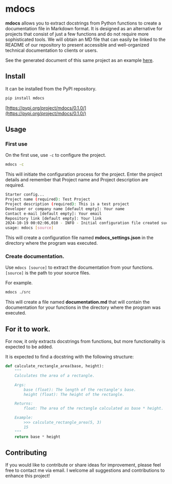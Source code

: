 # mdocs

**mdocs** allows you to extract docstrings from Python functions to create a documentation file in Markdown format. It is designed as an alternative for projects that consist of just a few functions and do not require more sophisticated tools. We will obtain an MD file that can easily be linked to the README of our repository to present accessible and well-organized technical documentation to clients or users.

See the generated document of this same project as an example [here](docs/documentation.md).

## Install

It can be installed from the PyPI repository.
```bash
pip install mdocs
```
[https://pypi.org/project/mdocs/0.1.0/](https://pypi.org/project/mdocs/0.1.0/)

## Usage

### First use

On the first use, use `-c` to configure the project.
```bash
mdocs -c
```
This will initiate the configuration process for the project. Enter the project details and remember that Project name and Project description are required.
```bash
Starter config...
Project name (required): Test Project
Project description (required): This is a test project
Developer or company name [default empty]: Your name
Contact e-mail [default empty]: Your email
Repository link [default empty]: Your link
2024-10-19 00:02:06,010 - INFO - Initial configuration file created successfully...
usage: mdocs [source]
```
This will create a configuration file named **mdocs_settings.json** in the directory where the program was executed.

### Create documentation.

Use `mdocs [source]` to extract the documentation from your functions. `[source]` is the path to your source files.

For example.
```bash
mdocs ./src
```
This will create a file named **documentation.md** that will contain the documentation for your functions in the directory where the program was executed.

## For it to work.

For now, it only extracts docstrings from functions, but more functionality is expected to be added.

It is expected to find a docstring with the following structure:

```python
def calculate_rectangle_area(base, height):
    """
    Calculates the area of a rectangle.

    Args:
        base (float): The length of the rectangle's base.
        height (float): The height of the rectangle.

    Returns:
        float: The area of the rectangle calculated as base * height.

    Example:
        >>> calculate_rectangle_area(5, 3)
        15
    """
    return base * height
```

## Contributing

If you would like to contribute or share ideas for improvement, please feel free to contact me via email. I welcome all suggestions and contributions to enhance this project!
